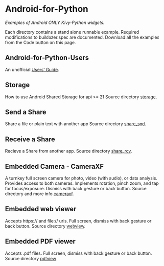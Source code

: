 Android-for-Python
==================

*Examples of Android ONLY Kivy-Python widgets.*

Each directory contains a stand alone runnable example. Required modifications to buildozer.spec are documented. Download all the examples from the Code button on this page.

## Android-for-Python-Users

An unofficial [Users' Guide](https://github.com/RobertFlatt/Android-for-Python/tree/main/Android-for-Python-Users).

## Storage

How to use Android Shared Storage for api >= 21
Source directory [storage](https://github.com/RobertFlatt/Android-for-Python/tree/main/storage).

## Send a Share

Share a file or plain text with another app
Source directory [share_snd](https://github.com/RobertFlatt/Android-for-Python/tree/main/share_snd).

## Receive a Share

Recieve a Share from another app. 
Source directory [share_rcv](https://github.com/RobertFlatt/Android-for-Python/tree/main/share_rcv).

## Embedded Camera - CameraXF

A turnkey full screen camera for photo, video (with audio), or data analysis.
Provides access to both cameras.
Implements rotation, pinch zoom, and tap for focus/exposure.
Dismiss with back gesture or back button.
Source directory and more info [cameraxf](https://github.com/RobertFlatt/Android-for-Python/tree/main/cameraxf).

## Embedded web viewer

Accepts https:// and file:// urls.
Full screen, dismiss with back gesture or back button.
Source directory [webview](https://github.com/RobertFlatt/Android-for-Python/tree/main/webview).

## Embedded PDF viewer

Accepts .pdf files.
Full screen, dismiss with back gesture or back button.
Source directory [pdfview](https://github.com/RobertFlatt/Android-for-Python/tree/main/pdfview)




